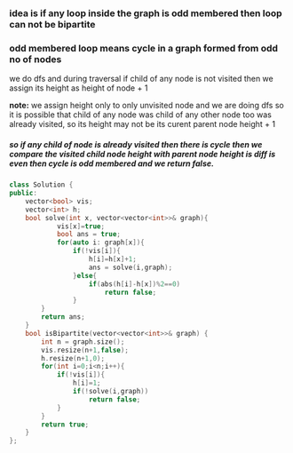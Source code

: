 ### idea is if any loop inside the graph is odd membered then loop can not be bipartite
### odd membered loop means cycle in a graph formed from odd no of nodes
<p>we do dfs and during traversal if child of any node is not visited then we assign its height as height of  node + 1</p>
<b>note:</b> we assign height only to only unvisited node and we are doing dfs so it is possible that child of any node was child of any other node too was already visited, so its height may not be its curent parent node height + 1 <br>

##### so if any child of node is already visited then there is cycle then we compare the visited child node height with parent node height is diff is even then cycle is odd membered and we return false.

```cpp
class Solution {
public:
    vector<bool> vis;
    vector<int> h;
    bool solve(int x, vector<vector<int>>& graph){
            vis[x]=true;
            bool ans = true;
            for(auto i: graph[x]){
                if(!vis[i]){
                    h[i]=h[x]+1;
                    ans = solve(i,graph);
                }else{
                    if(abs(h[i]-h[x])%2==0)
                        return false;
                }
        }
        return ans;
    }
    bool isBipartite(vector<vector<int>>& graph) {
        int n = graph.size();
        vis.resize(n+1,false);
        h.resize(n+1,0);
        for(int i=0;i<n;i++){
            if(!vis[i]){
                h[i]=1;
                if(!solve(i,graph))
                    return false;
            }
        }
        return true;
    }
};

```
